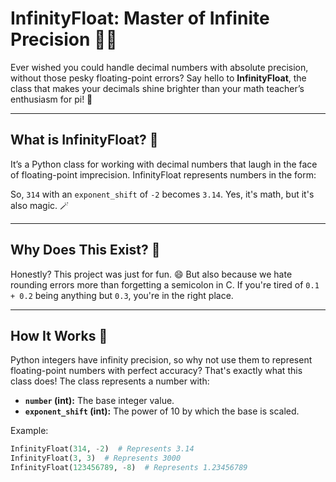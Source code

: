 
# InfinityFloat: Master of Infinite Precision 🧮✨

Ever wished you could handle decimal numbers with absolute precision, without those pesky floating-point errors? Say hello to **InfinityFloat**, the class that makes your decimals shine brighter than your math teacher’s enthusiasm for pi! 🎉

---

## What is InfinityFloat? 🤔  
It’s a Python class for working with decimal numbers that laugh in the face of floating-point imprecision. InfinityFloat represents numbers in the form:  

So, `314` with an `exponent_shift` of `-2` becomes `3.14`. Yes, it's math, but it's also magic. 🪄

---

## Why Does This Exist? 🤷  
Honestly? This project was just for fun. 😄 But also because we hate rounding errors more than forgetting a semicolon in C. If you're tired of `0.1 + 0.2` being anything but `0.3`, you're in the right place.

---

## How It Works 🚀 
Python integers have infinity precision, so why not use them to represent floating-point numbers with perfect accuracy? That's exactly what this class does!
The class represents a number with:  
- **`number` (int):** The base integer value.  
- **`exponent_shift` (int):** The power of 10 by which the base is scaled.  

Example:
```python
InfinityFloat(314, -2)  # Represents 3.14
InfinityFloat(3, 3)  # Represents 3000
InfinityFloat(123456789, -8)  # Represents 1.23456789
